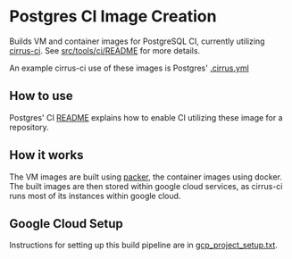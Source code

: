 # Postgres CI Image Creation

Builds VM and container images for PostgreSQL CI, currently utilizing
[cirrus-ci](https://cirrus-ci.org/). See
[src/tools/ci/README](https://github.com/postgres/postgres/blob/master/src/tools/ci/README)
for more details.

An example cirrus-ci use of these images is Postgres' [.cirrus.yml](
https://github.com/postgres/postgres/blob/master/.cirrus.yml)


## How to use

Postgres' CI [README](https://github.com/postgres/postgres/blob/master/src/tools/ci/README)
explains how to enable CI utilizing these image for a repository.


## How it works

The VM images are built using [packer](https://www.packer.io/), the container images using docker. The
built images are then stored within google cloud services, as cirrus-ci runs most of its instances within google cloud.


## Google Cloud Setup

Instructions for setting up this build pipeline are in [gcp_project_setup.txt](gcp_project_setup.txt).
